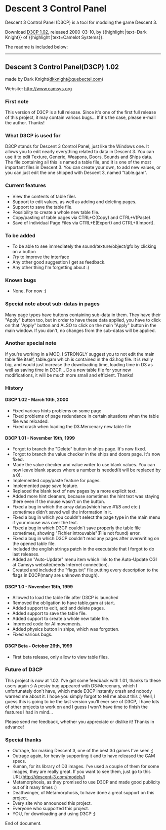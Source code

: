 # Descent 3 Control Panel

Descent 3 Control Panel (D3CP) is a tool for modding the game Descent 3.

Download [D3CP 1.02](d3cp-files/d3cp.zip), released 2000-03-10, by {{highlight |text=Dark Knight}} of {{highlight |text=Camelot Systems}}.

The readme is included below:

---

## Descent 3 Control Panel(D3CP) 1.02
made by Dark Knight(dkknight@quebectel.com)

Website: http://www.camsys.org


### First note
This version of D3CP is a full release. Since it's one of the first full release of this project,
it may contain various bugs... If it's the case, please e-mail the author. Thanks!


### What D3CP is used for
D3CP stands for Descent 3 Control Panel, just like the Windows one. It allows you to edit nearly
everything related to data in Descent 3. You can use it to edit Texture, Generic, Weapons, Doors,
Sounds and Ships data. The file containing all this is named a table file, and it is one of the
most important files in Descent 3. You can create your own, to add new values, or you can just
edit the one shipped with Descent 3, named "table.gam".


### Current features
- View the contents of table files
- Support to edit values, as well as adding and deleting pages.
- Support to save the table file.
- Possibility to create a whole new table file.
- Copy/pasting of table pages via CTRL+C(Copy) and CTRL+V(Paste).
- Save of Individual Page Files via CTRL+E(Export) and CTRL+I(Import).

### To be added
- To be able to see immediately the sound/texture/object/gfx by clicking on a button
- *Try* to improve the interface
- Any other good suggestion I get as feedback.
- Any other thing I'm forgetting about :)


### Known bugs
- None. For now :)


### Special note about sub-datas in pages
Many page types have buttons containing sub-data in them. They have their "Apply" button too, but
in order to have these data applied, you have to click on that "Apply" button and ALSO to click
on the main "Apply" button in the main window. If you don't, no changes from the sub-datas will
be applied.


### Another special note
If you're working in a MOD, I STRONGLY suggest you to not edit the main table file itself,
table.gam which is contained in the d3.hog file. It is really big, and would just increase the
downloading time, loading time in D3 as well as saving time in D3CP... Do a new table file for
your new modifications, it will be much more small and efficient. Thanks!


### History

#### D3CP 1.02 - March 10th, 2000
- Fixed various hints problems on some page
- Fixed problems of page redundance in certain situations when the table file was reloaded.
- Fixed crash when loading the D3:Mercenary new table file

#### D3CP 1.01 - November 19th, 1999
- Forgot to branch the "Delete" button in ships page. It's now fixed.
- Forgot to branch the value checker in the ships and doors page. It's now fixed.
- Made the value checker and value writer to use blank values. You can now leave blank spaces
  where a number is needed(it will be replaced by a 0).
- Implemented copy/paste feature for pages.
- Implemented page save feature.
- Replaced the blank text of new pages by a more explicit text.
- Added more hint cleaners, because sometimes the hint text was staying there even if the mouse
  wasn't on the button.
- Fixed a bug in which the array datas(which have #1/8 and etc.) sometimes didn't saved well the
  information in it.
- Fixed a bug in which you couldn't select the page type in the main menu if your mouse was over
  the text.
- Fixed a bug in which D3CP couldn't save properly the table file sometimes, showing "Fichier
  introuvable"(File not found) error.
- Fixed a bug in which D3CP couldn't read any pages after overwriting on the opened table file.
- Included the english strings patch in the executable that I forgot to do last releases.
- Added an "Auto-Update" menu item which link to the Auto-Update CGI at Camsys website(needs
  Internet connection).
- Created and included the "flags.txt" file putting every description to the flags in D3CP(many
  are unknown though).

#### D3CP 1.0 - November 15th, 1999
- Allowed to load the table file after D3CP is launched
- Removed the obligation to have table.gam at start.
- Added support to edit, add and delete pages.
- Added support to save the table file.
- Added support to create a whole new table file.
- Improved code for AI movements.
- Added physics button in ships, which was forgotten.
- Fixed various bugs.

#### D3CP Beta - October 26th, 1999
- First beta release, only allow to view table files.


### Future of D3CP
This project is now at 1.02. I've got some feedback with 1.01, thanks to these users again :)
A pesky bug appeared with D3:Mercenary, which I unfortunately don't have, which made D3CP
instantly crash and nobody warned me about it. I hope you simply forgot to tell me about
this :) Well, I guess this is going to be the last version you'll ever see of D3CP, I have lots
of other projects to work on and I guess I won't have time to finish the features I had in mind...

Please send me feedback, whether you appreciate or dislike it! Thanks in advance!


### Special thanks
- Outrage, for making Descent 3, one of the best 3d games I've seen ;)
- Outrage again, for heavily supporting it and to have released the GAM specs.
- Kuman, for its library of D3 images. I've used a couple of them for some images, they are
  really great. If you want to see them, just go to this URL(http://descent-3.com/models/)
- Metamorphosis, as they promised to use D3CP and made good publicity out of it many times :)
- Deathwinger, of Metamorphosis, to have done a great support on this project.
- Every site who announced this project.
- Everyone who supported this project.
- YOU, for downloading and using D3CP ;)


End of document.
